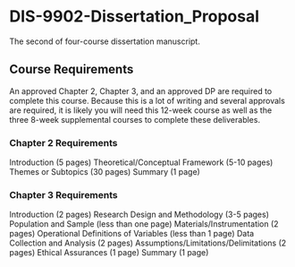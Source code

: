 # DIS-9902-Dissertation_Proposal

The second of four-course dissertation manuscript.

## Course Requirements

An approved Chapter 2, Chapter 3, and an approved DP are required to complete this course. Because this is a lot of writing and several approvals are required, it is likely you will need this 12-week course as well as the three 8-week supplemental courses to complete these deliverables.

### Chapter 2 Requirements

Introduction (5 pages)
Theoretical/Conceptual Framework (5-10 pages)
Themes or Subtopics (30 pages)
Summary (1 page)

### Chapter 3 Requirements

Introduction (2 pages)
Research Design and Methodology (3-5 pages)
Population and Sample (less than one page)
Materials/Instrumentation (2 pages)
Operational Definitions of Variables (less than 1 page)
Data Collection and Analysis (2 pages)
Assumptions/Limitations/Delimitations (2 pages)
Ethical Assurances (1 page)
Summary (1 page)
